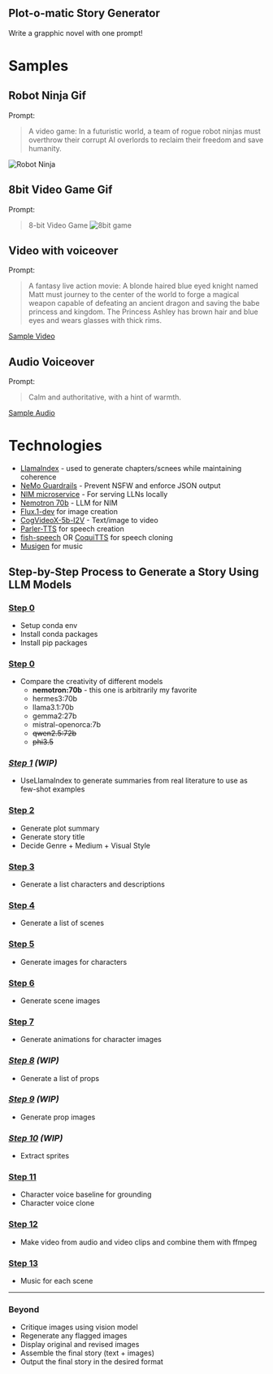 Plot-o-matic Story Generator
---



Write a grapphic novel with one prompt!

# Samples

## Robot Ninja Gif
Prompt: 

> A video game: In a futuristic world, a team of rogue robot ninjas must overthrow their corrupt AI overlords to reclaim their freedom and save humanity.

![Robot Ninja](./samples/kaito.cog.gif)

## 8bit Video Game Gif
Prompt:
> 8-bit Video Game
![8bit game](./samples/8_bit_fight_svd.gif)

## Video with voiceover
Prompt:

> A fantasy live action movie: A blonde haired blue eyed knight named Matt must journey to the center of the world to forge a magical weapon capable of defeating an ancient dragon and saving the babe princess and kingdom. The Princess Ashley has brown hair and blue eyes and wears glasses with thick rims.

[Sample Video](./samples/princess.mp4)

## Audio Voiceover
Prompt:

> Calm and authoritative, with a hint of warmth.

[Sample Audio](./samples/dr_elara.wav)


# Technologies

- [LlamaIndex](https://docs.llamaindex.ai/en/stable/examples/llm/nvidia_nim/) - used to generate chapters/scnees while maintaining coherence
- [NeMo Guardrails](https://docs.nvidia.com/nemo/guardrails/) - Prevent NSFW and enforce JSON output
- [NIM microservice](https://build.nvidia.com/explore/discover) - For serving LLNs locally
- [Nemotron 70b](https://build.nvidia.com/nvidia/llama-3_1-nemotron-70b-instruct) - LLM for NIM
- [Flux.1-dev](https://huggingface.co/black-forest-labs/FLUX.1-dev) for image creation
- [CogVideoX-5b-I2V](https://huggingface.co/THUDM/CogVideoX-5b-I2V) - Text/image to video
- [Parler-TTS](https://github.com/huggingface/parler-tts) for speech creation
- [fish-speech](https://github.com/fishaudio/fish-speech) OR [CoquiTTS](https://github.com/coqui-ai/TTS) for speech cloning
- [Musigen](https://huggingface.co/facebook/musicgen-large) for music

## Step-by-Step Process to Generate a Story Using LLM Models

### [Step 0](./0_install_prepreqs.ipynb)
- Setup conda env
- Install conda packages
- Install pip packages

### [Step 0](./0_test_llm.ipynb)
- Compare the creativity of different models
    * **nemotron:70b** - this one is arbitrarily my favorite
    * hermes3:70b
    * llama3.1:70b
    * gemma2:27b
    * mistral-openorca:7b
    * ~~qwen2.5:72b~~
    * ~~phi3.5~~

### *[Step 1](./1_generate_samples.ipynb) (WIP)*
- UseLlamaIndex to generate summaries from real literature to use as few-shot examples 

### [Step 2](./2_title_plot.ipynbb)
- Generate plot summary
- Generate story title
- Decide Genre + Medium + Visual Style

### [Step 3](./3_character_descriptions.ipynb)
- Generate a list characters and descriptions

### [Step 4](./4_scene_descriptions.ipynb)
- Generate a list of scenes

### [Step 5](./5_character_images.ipynb)
- Generate images for characters

### [Step 6](./6_scene_images.ipynb)
- Generate scene images

### [Step 7](./7_character_animated.ipynb)
- Generate animations for character images

### *[Step 8](./8_prop_descriptions.ipynb) (WIP)*
- Generate a list of props

### *[Step 9](./9_prop_images.ipynb) (WIP)*
- Generate prop images

### *[Step 10](./10_sprite_extraction.ipynb) (WIP)*
- Extract sprites

### [Step 11](./11_character_voice.ipynb)
- Character voice baseline for grounding
- Character voice clone

### [Step 12](./12_character_video.ipynb)
- Make video from audio and video clips and combine them with ffmpeg

### [Step 13](./13_music.ipynb)
- Music for each scene


---


### Beyond
- Critique images using vision model
- Regenerate any flagged images
- Display original and revised images
- Assemble the final story (text + images)
- Output the final story in the desired format
